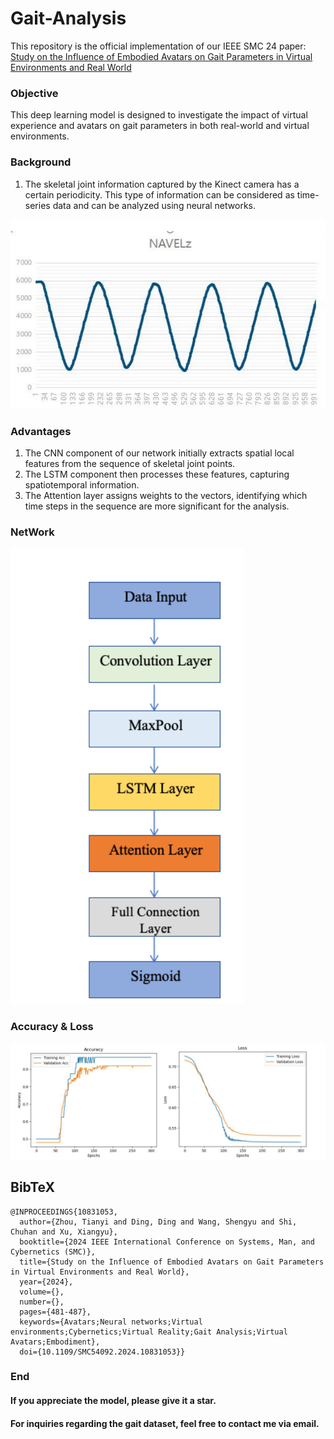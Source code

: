 # Gait-Analysis
This repository is the official implementation of our IEEE SMC 24 paper: [Study on the Influence of Embodied Avatars on Gait Parameters in Virtual Environments and Real World](https://ieeexplore.ieee.org/abstract/document/10831053)

### Objective

This deep learning model is designed to investigate the impact of virtual experience and avatars on gait parameters in both real-world and virtual environments.


### Background
1. The skeletal joint information captured by the Kinect camera has a certain periodicity. This type of information can be considered as time-series data and can be analyzed using neural networks.
<img src ="https://github.com/KevinZhou6/Gait-Analysis/blob/main/Gait-Analysis/Navel.png">


### Advantages 
1.  The CNN component of our network initially extracts spatial local features from the sequence of skeletal joint points.
2.  The LSTM component then processes these features, capturing spatiotemporal information.
3.  The Attention layer assigns weights to the vectors, identifying which time steps in the sequence are more significant for the analysis.

### NetWork
<img src="https://github.com/KevinZhou6/Gait-Analysis/blob/main/Gait-Analysis/network.png"  />

<br/>

### Accuracy & Loss
<img src ="https://github.com/KevinZhou6/Gait-Analysis/blob/main/Gait-Analysis/loss.png">
<br/>

## BibTeX
```
@INPROCEEDINGS{10831053,
  author={Zhou, Tianyi and Ding, Ding and Wang, Shengyu and Shi, Chuhan and Xu, Xiangyu},
  booktitle={2024 IEEE International Conference on Systems, Man, and Cybernetics (SMC)}, 
  title={Study on the Influence of Embodied Avatars on Gait Parameters in Virtual Environments and Real World}, 
  year={2024},
  volume={},
  number={},
  pages={481-487},
  keywords={Avatars;Neural networks;Virtual environments;Cybernetics;Virtual Reality;Gait Analysis;Virtual Avatars;Embodiment},
  doi={10.1109/SMC54092.2024.10831053}}
```

### End
#### If you appreciate the model, please give it a star.
####  For inquiries regarding the gait dataset, feel free to contact me via email.

